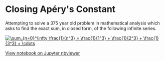 # Closing Apéry's Constant

Attempting to solve a 375 year old problem in mathematical analysis which asks to find the exact sum, in closed form, of the following infinite series.

<a href="https://www.codecogs.com/eqnedit.php?latex=\sum_{n=0}^\infty&space;\frac{1}{n^3}&space;=&space;\frac{1}{1^3}&space;&plus;&space;\frac{1}{2^3}&space;&plus;&space;\frac{1}{3^3}&space;&plus;&space;\cdots" target="_blank"><img src="https://latex.codecogs.com/gif.latex?\sum_{n=0}^\infty&space;\frac{1}{n^3}&space;=&space;\frac{1}{1^3}&space;&plus;&space;\frac{1}{2^3}&space;&plus;&space;\frac{1}{3^3}&space;&plus;&space;\cdots" title="\sum_{n=0}^\infty \frac{1}{n^3} = \frac{1}{1^3} + \frac{1}{2^3} + \frac{1}{3^3} + \cdots" /></a>

[View notebook on Jupyter nbviewer](https://nbviewer.jupyter.org/github/jagrajs/Aperys_Constant/blob/master/Attacks_on_Apéry%27s_Constant.ipynb)
